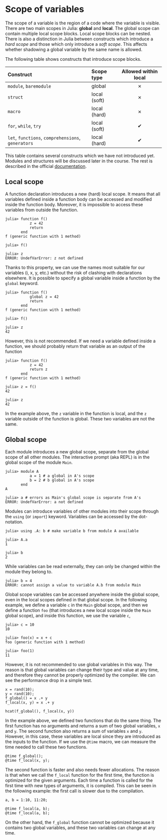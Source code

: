 # Scope of variables

The scope of a variable is the region of a code where the variable is visible. There are two main scopes in Julia: **global** and **local**. The global scope can contain multiple local scope blocks. Local scope blocks can be nested. There is also a distinction in Julia between constructs which introduce a *hard scope* and those which only introduce a *soft scope*. This affects whether shadowing a global variable by the same name is allowed.

The following table shows constructs that introduce scope blocks.

| Construct                                          | Scope type   | Allowed within local|
| :--                                                | :--          | :-:                 |
| `module`, `baremodule`                             | global       | ✗                   |
| `struct`                                           | local (soft) | ✗                   |
| `macro`                                            | local (hard) | ✗                   |
| `for`, `while`, `try`                              | local (soft) | ✔                   |
| `let`, `functions`, `comprehensions`, `generators` | local (hard) | ✔                   |

This table contains several constructs which we have not introduced yet. Modules and structures will be discussed later in the course. The rest is described in the official [documentation](https://docs.julialang.org/).

## Local scope

A function declaration introduces a new (hard) local scope. It means that all variables defined inside a function body can be accessed and modified inside the function body. Moreover, it is impossible to access these variables from outside the function.

```jldoctest local
julia> function f()
           z = 42
           return
       end
f (generic function with 1 method)

julia> f()

julia> z
ERROR: UndefVarError: z not defined
```

Thanks to this property, we can use the names most suitable for our variables (i, x, y, etc.) without the risk of clashing with declarations elsewhere. It is possible to specify a global variable inside a function by the `global` keyword.

```jldoctest
julia> function f()
           global z = 42
           return
       end
f (generic function with 1 method)

julia> f()

julia> z
42
```

However, this is not recommended.  If we need a variable defined inside a function, we should probably return that variable as an output of the function

```jldoctest
julia> function f()
           z = 42
           return z
       end
f (generic function with 1 method)

julia> z = f()
42

julia> z
42
```

In the example above, the `z` variable in the function is local, and the `z` variable outside of the function is global. These two variables are not the same.

## Global scope

Each module introduces a new global scope, separate from the global scope of all other modules. The interactive prompt (aka REPL) is in the global scope of the module `Main`.

```jldoctest global
julia> module A
           a = 1 # a global in A's scope
           b = 2 # b global in A's scope
       end
A

julia> a # errors as Main's global scope is separate from A's
ERROR: UndefVarError: a not defined
```

Modules can introduce variables of other modules into their scope through the `using` (or `import`)  keyword. Variables can be accessed by the dot-notation.

```jldoctest global
julia> using .A: b # make variable b from module A available

julia> A.a
1

julia> b
2
```

While variables can be read externally, they can only be changed within the module they belong to.

```jldoctest global
julia> b = 4
ERROR: cannot assign a value to variable A.b from module Main
```

Global scope variables can be accessed anywhere inside the global scope, even in the local scopes defined in that global scope. In the following example, we define a variable `c` in the `Main` global scope, and then we define a function `foo` (that introduces a new local scope inside the `Main` global scope), and inside this function, we use the variable `c`,

```jldoctest
julia> c = 10
10

julia> foo(x) = x + c
foo (generic function with 1 method)

julia> foo(1)
11
```

However, it is not recommended to use global variables in this way. The reason is that global variables can change their type and value at any time, and therefore they cannot be properly optimized by the compiler. We can see the performance drop in a simple test.

```@repl global_test
x = rand(10);
y = rand(10);
f_global() = x .+ y
f_local(x, y) = x .+ y

hcat(f_global(), f_local(x, y))
```

In the example above, we defined two functions that do the same thing. The first function has no arguments and returns a sum of two global variables, `x` and `y`. The second function also returns a sum of variables `x` and `y`. However, in this case, these variables are local since they are introduced as the inputs to the function. If we use the `@time` macro, we can measure the time needed to call these two functions.

```@repl global_test
@time f_global();
@time f_local(x, y);
```

The second function is faster and also needs fewer allocations. The reason is that when we call the `f_local` function for the first time, the function is optimized for the given arguments. Each time a function is called for the first time with new types of arguments, it is compiled. This can be seen in the following example: the first call is slower due to the compilation.

```@repl global_test
a, b = 1:10, 11:20;

@time f_local(a, b);
@time f_local(a, b);
```

On the other hand, the `f_global` function cannot be optimized because it contains two global variables, and these two variables can change at any time.
